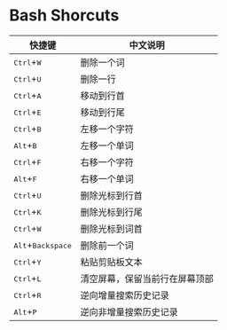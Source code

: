 # Bash Shorcuts

| 快捷键        | 中文说明                       |
| ------------- | ------------------------------ |
| <kbd>Ctrl</kbd>+<kbd>W</kbd>        | 删除一个词                     |
| <kbd>Ctrl</kbd>+<kbd>U</kbd>        | 删除一行                       |
| <kbd>Ctrl</kbd>+<kbd>A</kbd>        | 移动到行首                     |
| <kbd>Ctrl</kbd>+<kbd>E</kbd>        | 移动到行尾                     |
| <kbd>Ctrl</kbd>+<kbd>B</kbd>        | 左移一个字符                   |
| <kbd>Alt</kbd>+<kbd>B</kbd>         | 左移一个单词                   |
| <kbd>Ctrl</kbd>+<kbd>F</kbd>        | 右移一个字符                   |
| <kbd>Alt</kbd>+<kbd>F</kbd>         | 右移一个单词                   |
| <kbd>Ctrl</kbd>+<kbd>U</kbd>        | 删除光标到行首                 |
| <kbd>Ctrl</kbd>+<kbd>K</kbd>        | 删除光标到行尾                 |
| <kbd>Ctrl</kbd>+<kbd>W</kbd>        | 删除光标到词首                 |
| <kbd>Alt</kbd>+<kbd>Backspace</kbd> | 删除前一个词                   |
| <kbd>Ctrl</kbd>+<kbd>Y</kbd>        | 粘贴剪贴板文本                 |
| <kbd>Ctrl</kbd>+<kbd>L</kbd>        | 清空屏幕，保留当前行在屏幕顶部 |
| <kbd>Ctrl</kbd>+<kbd>R</kbd>        | 逆向增量搜索历史记录           |
| <kbd>Alt</kbd>+<kbd>P</kbd>         | 逆向非增量搜索历史记录         |
